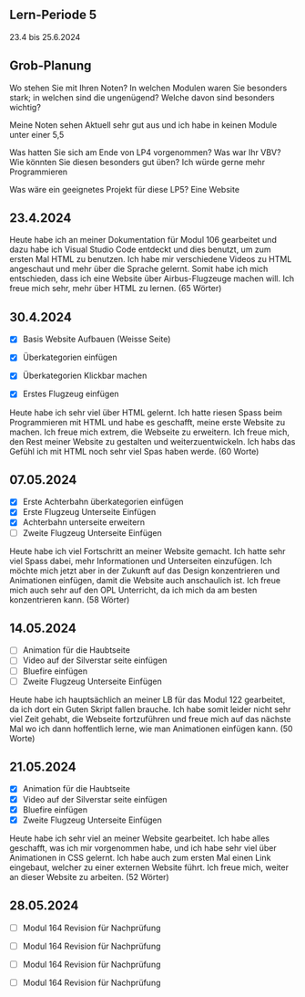 ## Lern-Periode 5
23.4 bis 25.6.2024

## Grob-Planung
Wo stehen Sie mit Ihren Noten? In welchen Modulen waren Sie besonders stark; in welchen sind die ungenügend? Welche davon sind besonders wichtig?

Meine Noten sehen Aktuell sehr gut aus und ich habe in keinen Module unter einer 5,5

Was hatten Sie sich am Ende von LP4 vorgenommen? Was war Ihr VBV? Wie könnten Sie diesen besonders gut üben?
Ich würde gerne mehr Programmieren

Was wäre ein geeignetes Projekt für diese LP5?
Eine Website

## 23.4.2024
Heute habe ich an meiner Dokumentation für Modul 106 gearbeitet und dazu habe ich Visual Studio Code entdeckt und dies benutzt, um zum ersten Mal HTML zu benutzen. Ich habe mir verschiedene Videos zu HTML angeschaut und mehr über die Sprache gelernt. Somit habe ich mich entschieden, dass ich eine Website über Airbus-Flugzeuge machen will. Ich freue mich sehr, mehr über HTML zu lernen. (65 Wörter)

## 30.4.2024
- [X] Basis Website Aufbauen (Weisse Seite)
- [X] Überkategorien einfügen
- [X] Überkategorien Klickbar machen
- [X] Erstes Flugzeug einfügen

      

Heute habe ich sehr viel über HTML gelernt. Ich hatte riesen Spass beim Programmieren mit HTML und habe es geschafft, meine erste Website zu machen. Ich freue mich extrem, die Webseite zu erweitern. Ich freue mich, den Rest meiner Website zu gestalten und weiterzuentwickeln. Ich habs das Gefühl ich mit HTML noch sehr viel Spas haben werde. (60 Worte)

## 07.05.2024
- [X] Erste Achterbahn überkategorien einfügen
- [X] Erste Flugzeug Unterseite Einfügen
- [X] Achterbahn unterseite erweitern
- [ ] Zweite Flugzeug Unterseite Einfügen

Heute habe ich viel Fortschritt an meiner Website gemacht. Ich hatte sehr viel Spass dabei, mehr Informationen und Unterseiten einzufügen. Ich möchte mich jetzt aber in der Zukunft auf das Design konzentrieren und Animationen einfügen, damit die Website auch anschaulich ist. Ich freue mich auch sehr auf den OPL Unterricht, da ich mich da am besten konzentrieren kann. (58 Wörter)

## 14.05.2024
- [ ] Animation für die Haubtseite
- [ ] Video auf der Silverstar seite einfügen
- [ ] Bluefire einfügen
- [ ] Zweite Flugzeug Unterseite Einfügen

Heute habe ich hauptsächlich an meiner LB für das Modul 122 gearbeitet, da ich dort ein Guten Skript fallen brauche. Ich habe somit leider nicht sehr viel Zeit gehabt, die Webseite fortzuführen und freue mich auf das nächste Mal wo ich dann hoffentlich lerne, wie man Animationen einfügen kann. (50 Worte)

## 21.05.2024
- [X] Animation für die Haubtseite
- [X] Video auf der Silverstar seite einfügen
- [X] Bluefire einfügen
- [X] Zweite Flugzeug Unterseite Einfügen

Heute habe ich sehr viel an meiner Website gearbeitet. Ich habe alles geschafft, was ich mir vorgenommen habe, und ich habe sehr viel über Animationen in CSS gelernt. Ich habe auch zum ersten Mal einen Link eingebaut, welcher zu einer externen Website führt. Ich freue mich, weiter an dieser Website zu arbeiten. (52 Wörter)

## 28.05.2024
- [ ] Modul 164 Revision für Nachprüfung
- [ ] Modul 164 Revision für Nachprüfung
- [ ] Modul 164 Revision für Nachprüfung
- [ ] Modul 164 Revision für Nachprüfung


